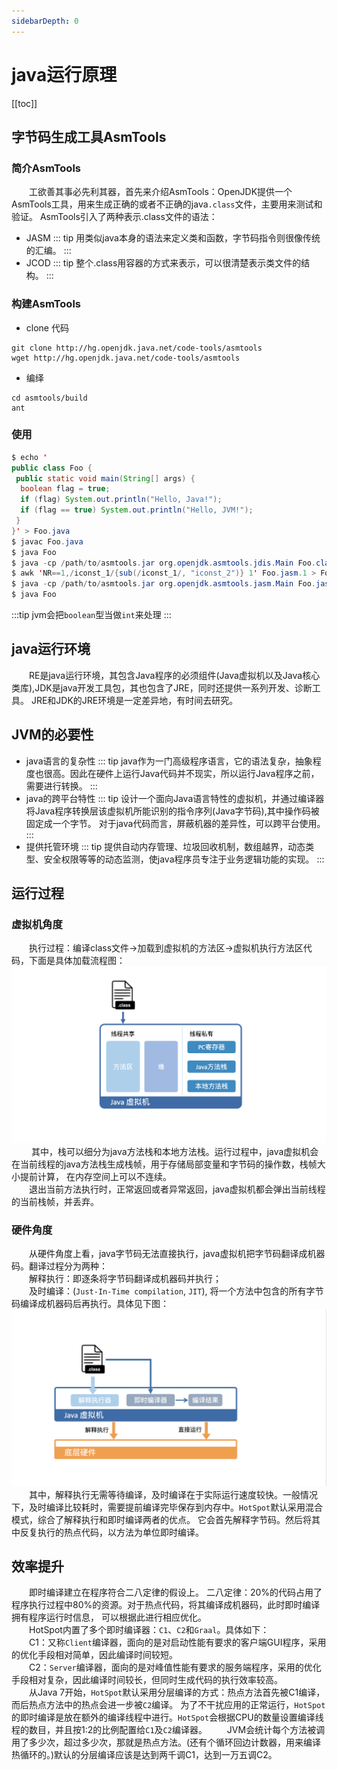 ```yaml
---
sidebarDepth: 0
---
```


# java运行原理

[[toc]]

## 字节码生成工具AsmTools

### 简介AsmTools
&emsp;&emsp;工欲善其事必先利其器，首先来介绍AsmTools：OpenJDK提供一个AsmTools工具，用来生成正确的或者不正确的java`.class`文件，主要用来测试和验证。
AsmTools引入了两种表示.class文件的语法：

- JASM
::: tip
用类似java本身的语法来定义类和函数，字节码指令则很像传统的汇编。
:::
- JCOD
::: tip
整个.class用容器的方式来表示，可以很清楚表示类文件的结构。
:::

### 构建AsmTools

- clone 代码

```
git clone http://hg.openjdk.java.net/code-tools/asmtools
wget http://hg.openjdk.java.net/code-tools/asmtools
```

- 编绎

```
cd asmtools/build
ant
```

### 使用
```java
$ echo '
public class Foo {
 public static void main(String[] args) {
  boolean flag = true;
  if (flag) System.out.println("Hello, Java!");
  if (flag == true) System.out.println("Hello, JVM!");
 }
}' > Foo.java
$ javac Foo.java
$ java Foo
$ java -cp /path/to/asmtools.jar org.openjdk.asmtools.jdis.Main Foo.class > Foo.jasm.1
$ awk 'NR==1,/iconst_1/{sub(/iconst_1/, "iconst_2")} 1' Foo.jasm.1 > Foo.jasm
$ java -cp /path/to/asmtools.jar org.openjdk.asmtools.jasm.Main Foo.jasm
$ java Foo

```

:::tip
  jvm会把`boolean`型当做`int`来处理
:::
## java运行环境

&emsp;&emsp;RE是java运行环境，其包含Java程序的必须组件(Java虚拟机以及Java核心类库),JDK是java开发工具包，其也包含了JRE，同时还提供一系列开发、诊断工具。
JRE和JDK的JRE环境是一定差异地，有时间去研究。

## JVM的必要性

- java语言的复杂性
::: tip
  java作为一门高级程序语言，它的语法复杂，抽象程度也很高。因此在硬件上运行Java代码并不现实，所以运行Java程序之前，需要进行转换。
:::
- java的跨平台特性
::: tip
   设计一个面向Java语言特性的虚拟机，并通过编译器将Java程序转换层该虚拟机所能识别的指令序列(Java字节码),其中操作码被固定成一个字节。
   对于java代码而言，屏蔽机器的差异性，可以跨平台使用。
:::
- 提供托管环境
::: tip
   提供自动内存管理、垃圾回收机制，数组越界，动态类型、安全权限等等的动态监测，使java程序员专注于业务逻辑功能的实现。
:::

## 运行过程

### 虚拟机角度

&emsp;&emsp;执行过程：编译class文件->加载到虚拟机的方法区->虚拟机执行方法区代码，下面是具体加载流程图：
![jvm运行原理-1](./jvm-1.png)
&emsp;&emsp; 其中，栈可以细分为java方法栈和本地方法栈。运行过程中，java虚拟机会在当前线程的java方法栈生成栈帧，用于存储局部变量和字节码的操作数，栈帧大小提前计算，
   在内存空间上可以不连续。<br>
&emsp;&emsp;退出当前方法执行时，正常返回或者异常返回，java虚拟机都会弹出当前线程的当前栈帧，并丢弃。

### 硬件角度

&emsp;&emsp;从硬件角度上看，java字节码无法直接执行，java虚拟机把字节码翻译成机器码。翻译过程分为两种：<br>
&emsp;&emsp;解释执行：即逐条将字节码翻译成机器码并执行；<br>
&emsp;&emsp;及时编译：(`Just-In-Time compilation`, `JIT`), 将一个方法中包含的所有字节码编译成机器码后再执行。具体见下图：
![jvm运行原理-2](./jvm-1.2.png)
&emsp;&emsp;其中，解释执行无需等待编译，及时编译在于实际运行速度较快。一般情况下，及时编译比较耗时，需要提前编译完毕保存到内存中。`HotSpot`默认采用混合模式，综合了解释执行和即时编译两者的优点。
它会首先解释字节码。然后将其中反复执行的热点代码，以方法为单位即时编译。

## 效率提升

&emsp;&emsp;即时编译建立在程序符合二八定律的假设上。 二八定律：20%的代码占用了程序执行过程中80%的资源。对于热点代码，将其编译成机器码，此时即时编译拥有程序运行时信息，
可以根据此进行相应优化。<br>
&emsp;&emsp;HotSpot内置了多个即时编译器：`C1`、`C2`和`Graal`。具体如下：<br>
&emsp;&emsp;C1：又称`Client`编译器，面向的是对启动性能有要求的客户端GUI程序，采用的优化手段相对简单，因此编译时间较短。<br>
&emsp;&emsp;C2：`Server`编译器，面向的是对峰值性能有要求的服务端程序，采用的优化手段相对复杂，因此编译时间较长，但同时生成代码的执行效率较高。<br>
&emsp;&emsp;从Java 7开始，`HotSpot`默认采用分层编译的方式：热点方法首先被C1编译，而后热点方法中的热点会进一步被`C2`编译。
为了不干扰应用的正常运行，`HotSpot`的即时编译是放在额外的编译线程中进行。`HotSpot`会根据CPU的数量设置编译线程的数目，并且按1:2的比例配置给`C1`及`C2`编译器。
&emsp;&emsp;JVM会统计每个方法被调用了多少次，超过多少次，那就是热点方法。(还有个循环回边计数器，用来编译热循环的。)默认的分层编译应该是达到两千调C1，达到一万五调C2。




